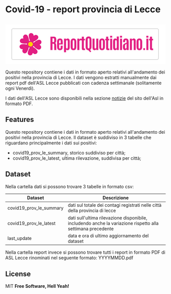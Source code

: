# Covid-19 - report provincia di Lecce
## 

[![N|Solid](https://raw.githubusercontent.com/alexucgit/covid19/main/logoGitHub.jpg)](http://www.reportquotidiano.it)

Questo repository contiene i dati in formato aperto relativi all'andamento dei positivi nella provincia di Lecce.
I dati vengono estratti manualmente dai report pdf dell'ASL Lecce pubblicati con cadenza settimanale (solitamente ogni Venerdì).

I dati dell'ASL Lecce sono disponibili nella sezione [notizie][asl] del sito dell'Asl in formato PDF.


## Features
Questo repository contiene i dati in formato aperto relativi all'andamento dei positivi nella provincia di Lecce. Il dataset è suddiviso in 3 tabelle che riguardano principalmente i dati sui positivi:

- covid19_prov_le_summary, storico suddiviso per città;
- covid19_prov_le_latest, ultima rilevazione, suddivisa per città;

## Dataset

Nella cartella dati si possono trovare 3 tabelle in formato csv:

| Dataset | Descrizione |
| ------ | ------ |
| covid19_prov_le_summary | dati sul totale dei contagi registrati nelle città della provincia di lecce |
| covid19_prov_le_latest | dati sull'ultima rilevazione disponibile, includendo anche la variazione rispetto alla settimana precedente |
| last_update | data e ora di ultimo aggiornamento del dataset |

Nella cartella report invece si possono trovare tutti i report in formato PDF di ASL Lecce rinominati nel seguente formato: YYYYMMDD.pdf


## License
MIT
**Free Software, Hell Yeah!**

   [asl]: <https://www.sanita.puglia.it/web/asl-lecce>
  
